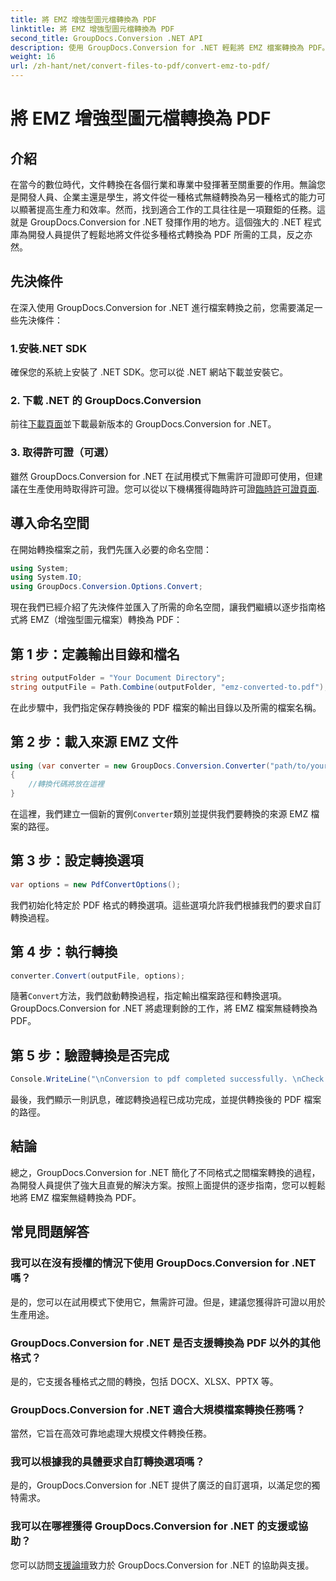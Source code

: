 ```yaml
---
title: 將 EMZ 增強型圖元檔轉換為 PDF
linktitle: 將 EMZ 增強型圖元檔轉換為 PDF
second_title: GroupDocs.Conversion .NET API
description: 使用 GroupDocs.Conversion for .NET 輕鬆將 EMZ 檔案轉換為 PDF。簡化您的文件轉換任務。
weight: 16
url: /zh-hant/net/convert-files-to-pdf/convert-emz-to-pdf/
---
```


# 將 EMZ 增強型圖元檔轉換為 PDF

## 介紹
在當今的數位時代，文件轉換在各個行業和專業中發揮著至關重要的作用。無論您是開發人員、企業主還是學生，將文件從一種格式無縫轉換為另一種格式的能力可以顯著提高生產力和效率。然而，找到適合工作的工具往往是一項艱鉅的任務。這就是 GroupDocs.Conversion for .NET 發揮作用的地方。這個強大的 .NET 程式庫為開發人員提供了輕鬆地將文件從多種格式轉換為 PDF 所需的工具，反之亦然。
## 先決條件
在深入使用 GroupDocs.Conversion for .NET 進行檔案轉換之前，您需要滿足一些先決條件：
### 1.安裝.NET SDK
確保您的系統上安裝了 .NET SDK。您可以從 .NET 網站下載並安裝它。
### 2. 下載 .NET 的 GroupDocs.Conversion
前往[下載頁面](https://releases.groupdocs.com/conversion/net/)並下載最新版本的 GroupDocs.Conversion for .NET。
### 3. 取得許可證（可選）
雖然 GroupDocs.Conversion for .NET 在試用模式下無需許可證即可使用，但建議在生產使用時取得許可證。您可以從以下機構獲得臨時許可證[臨時許可證頁面](https://purchase.groupdocs.com/temporary-license/).

## 導入命名空間
在開始轉換檔案之前，我們先匯入必要的命名空間：
```csharp
using System;
using System.IO;
using GroupDocs.Conversion.Options.Convert;
```
現在我們已經介紹了先決條件並匯入了所需的命名空間，讓我們繼續以逐步指南格式將 EMZ（增強型圖元檔案）轉換為 PDF：
## 第 1 步：定義輸出目錄和檔名
```csharp
string outputFolder = "Your Document Directory";
string outputFile = Path.Combine(outputFolder, "emz-converted-to.pdf");
```
在此步驟中，我們指定保存轉換後的 PDF 檔案的輸出目錄以及所需的檔案名稱。
## 第 2 步：載入來源 EMZ 文件
```csharp
using (var converter = new GroupDocs.Conversion.Converter("path/to/your/emz/file.emz"))
{
    //轉換代碼將放在這裡
}
```
在這裡，我們建立一個新的實例`Converter`類別並提供我們要轉換的來源 EMZ 檔案的路徑。
## 第 3 步：設定轉換選項
```csharp
var options = new PdfConvertOptions();
```
我們初始化特定於 PDF 格式的轉換選項。這些選項允許我們根據我們的要求自訂轉換過程。
## 第 4 步：執行轉換
```csharp
converter.Convert(outputFile, options);
```
隨著`Convert`方法，我們啟動轉換過程，指定輸出檔案路徑和轉換選項。 GroupDocs.Conversion for .NET 將處理剩餘的工作，將 EMZ 檔案無縫轉換為 PDF。
## 第 5 步：驗證轉換是否完成
```csharp
Console.WriteLine("\nConversion to pdf completed successfully. \nCheck output in {0}", outputFolder);
```
最後，我們顯示一則訊息，確認轉換過程已成功完成，並提供轉換後的 PDF 檔案的路徑。

## 結論
總之，GroupDocs.Conversion for .NET 簡化了不同格式之間檔案轉換的過程，為開發人員提供了強大且直覺的解決方案。按照上面提供的逐步指南，您可以輕鬆地將 EMZ 檔案無縫轉換為 PDF。
## 常見問題解答
### 我可以在沒有授權的情況下使用 GroupDocs.Conversion for .NET 嗎？
是的，您可以在試用模式下使用它，無需許可證。但是，建議您獲得許可證以用於生產用途。
### GroupDocs.Conversion for .NET 是否支援轉換為 PDF 以外的其他格式？
是的，它支援各種格式之間的轉換，包括 DOCX、XLSX、PPTX 等。
### GroupDocs.Conversion for .NET 適合大規模檔案轉換任務嗎？
當然，它旨在高效可靠地處理大規模文件轉換任務。
### 我可以根據我的具體要求自訂轉換選項嗎？
是的，GroupDocs.Conversion for .NET 提供了廣泛的自訂選項，以滿足您的獨特需求。
### 我可以在哪裡獲得 GroupDocs.Conversion for .NET 的支援或協助？
您可以訪問[支援論壇](https://forum.groupdocs.com/c/conversion/11)致力於 GroupDocs.Conversion for .NET 的協助與支援。
